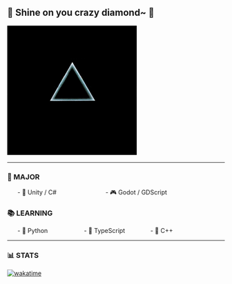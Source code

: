 ## 🌟 Shine on you crazy diamond~ 👋

<img src="assets/moon.gif" alt="Dark Side of the Moon" width="300"/>

---

### 🎯 MAJOR

<ul>
  <li style="display: inline-block; width: 200px;">- 🧠 Unity / C#</li>
  <li style="display: inline-block; width: 200px;">- 🎮 Godot / GDScript</li>
</ul>

### 📚 LEARNING

<ul>
  <li style="display: inline-block; width: 150px;">- 🐍 Python</li>
  <li style="display: inline-block; width: 150px;">- 📜 TypeScript</li>
  <li style="display: inline-block; width: 150px;">- 🧩 C++</li>
</ul>

---

### 📊 STATS  
[![wakatime](https://wakatime.com/badge/user/b1e84d73-c8de-4965-89c1-601e6b64650e.svg)](https://wakatime.com/@b1e84d73-c8de-4965-89c1-601e6b64650e)
